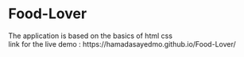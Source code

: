 # Food-Lover
<div>The application is based on the basics of html css</div>
<div>link for the live demo : https://hamadasayedmo.github.io/Food-Lover/</div>
